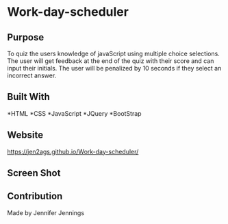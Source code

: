# Work-day-scheduler

## Purpose
To quiz the users knowledge of javaScript using multiple choice selections. The user will get feedback at the end of the quiz with their score and can input their initials. The user will be penalized by 10 seconds if they select an incorrect answer.

## Built With
*HTML
*CSS
*JavaScript
*JQuery
*BootStrap

## Website
https://jen2ags.github.io/Work-day-scheduler/

## Screen Shot



## Contribution
Made by Jennifer Jennings
